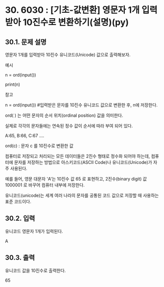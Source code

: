 # 30. 6030 : [기초-값변환] 영문자 1개 입력받아 10진수로 변환하기(설명)(py)
## 30.1. 문제 설명

영문자 1개를 입력받아 10진수 유니코드(Unicode) 값으로 출력해보자.

예시

n = ord(input())

print(n)

참고

n = ord(input())  #입력받은 문자를 10진수 유니코드 값으로 변환한 후, n에 저장한다.

ord( ) 는 어떤 문자의 순서 위치(ordinal position) 값을 의미한다.

실제로 각각의 문자들에는 연속된 정수 값이 순서에 따라 부여 되어 있다. 

A:65, B:66, C:67 .... 

ord(c) : 문자 c 를 10진수로 변환한 값 

컴퓨터로 저장되고 처리되는 모든 데이터들은 2진수 형태로 정수화 되어야 하는데,
컴퓨터에 문자를 저장하는 방법으로 아스키코드(ASCII Code)나 유니코드(Unicode)가 자주 사용된다.

예를 들어, 영문 대문자 'A'는 10진수 값 65 로 표현하고, 
2진수(binary digit) 값 1000001 로 바꾸어 컴퓨터 내부에 저장한다. 

유니코드(unicode)는 세계 여러 나라의 문자를 공통된 코드 값으로 저장할 때 사용하는 표준 코드이다.

## 30.2. 입력
유니코드 영문자 1개가 입력된다.

A

## 30.3. 출력
유니코드 값을 10진수로 출력한다.

65